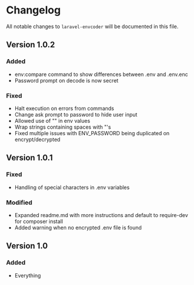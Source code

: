 # Changelog

All notable changes to `laravel-envcoder` will be documented in this file.

## Version 1.0.2

### Added
- env:compare command to show differences between .env and .env.enc
- Password prompt on decode is now secret

### Fixed
- Halt execution on errors from commands
- Change ask prompt to password to hide user input
- Allowed use of "" in env values
- Wrap strings containing spaces with "'s
- Fixed multiple issues with ENV_PASSWORD being duplicated on encrypt/decrypted

## Version 1.0.1

### Fixed
- Handling of special characters in .env variables

### Modified
- Expanded readme.md with more instructions and default to require-dev for composer install
- Added warning when  no encrypted .env file is found

## Version 1.0

### Added
- Everything
